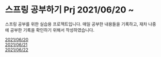 <h1> 스프링 공부하기 Prj 2021/06/20 ~ </h1>

스프링 공부를 위한 실습용 프로젝트입니다.
매일 공부한 내용들을 기록하고, 재차 나중에 공부한 기록을 확인하기 위해서 작성하였습니다.<br>

[2021/06/20](https://github.com/kokochi66/StudyFilm_BackEnd_kokochi/blob/main/5_Spring4/hdSpring/MdRecord/20210620.md)<br>
[2021/06/21](https://github.com/kokochi66/StudyFilm_BackEnd_kokochi/blob/main/5_Spring4/hdSpring/MdRecord/20210621.md)<br>
[2021/06/22](https://github.com/kokochi66/StudyFilm_BackEnd_kokochi/blob/main/5_Spring4/hdSpring/MdRecord/20210622.md)<br>

